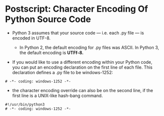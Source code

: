 # Postscript: Character Encoding Of Python Source Code

- Python 3 assumes that your source code — i.e. each .py file — is encoded in UTF-8.
    - In Python 2, the default encoding for .py files was ASCII. In Python 3, the default encoding is **UTFf-8.**

- If you would like to use a different encoding within your Python code, you can put an encoding declaration on the first line of each file. This declaration defines a .py file to be windows-1252:

```console
# -*- coding: windows-1252 -*-
```

- the character encoding override can also be on the second line, if the first line is a UNIX-like hash-bang command.

```console
#!/usr/bin/python3
# -*- coding: windows-1252 -*-
```